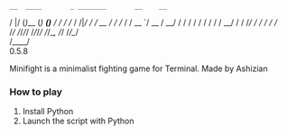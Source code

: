     __  ____       _ _______       __    __ 
   /  |/  (_)___  (_) ____(_)___ _/ /_  / /_
  / /|_/ / / __ \/ / /_  / / __ `/ __ \/ __/
 / /  / / / / / / / __/ / / /_/ / / / / /_  
/_/  /_/_/_/ /_/_/_/   /_/\__, /_/ /_/\__/  
                         /____/             
0.5.8

Minifight is a minimalist fighting game for Terminal.
Made by Ashizian

### How to play

1. Install Python
2. Launch the script with Python
